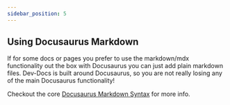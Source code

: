 ```yaml
---
sidebar_position: 5
---
```


## Using Docusaurus Markdown

If for some docs or pages you prefer to use the markdown/mdx functionality out the box with Docusaurus you can just add plain markdown files. Dev-Docs is built around Docusaurus, so you are not really losing any of the main Docusaurus functionality!

Checkout the core [Docusaurus Markdown Syntax](https://docusaurus.io/docs/markdown-features) for more info.

